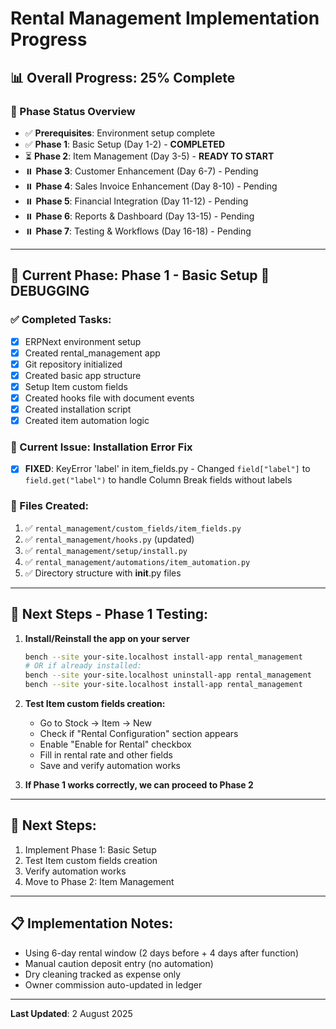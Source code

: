 # Rental Management Implementation Progress

## 📊 Overall Progress: 25% Complete

### 🎯 Phase Status Overview
- ✅ **Prerequisites**: Environment setup complete
- ✅ **Phase 1**: Basic Setup (Day 1-2) - **COMPLETED**
- ⏳ **Phase 2**: Item Management (Day 3-5) - **READY TO START**
- ⏸️ **Phase 3**: Customer Enhancement (Day 6-7) - Pending
- ⏸️ **Phase 4**: Sales Invoice Enhancement (Day 8-10) - Pending
- ⏸️ **Phase 5**: Financial Integration (Day 11-12) - Pending
- ⏸️ **Phase 6**: Reports & Dashboard (Day 13-15) - Pending
- ⏸️ **Phase 7**: Testing & Workflows (Day 16-18) - Pending

---

## 📝 Current Phase: Phase 1 - Basic Setup 🔧 DEBUGGING

### ✅ Completed Tasks:
- [x] ERPNext environment setup
- [x] Created rental_management app
- [x] Git repository initialized
- [x] Created basic app structure
- [x] Setup Item custom fields
- [x] Created hooks file with document events
- [x] Created installation script
- [x] Created item automation logic

### 🔧 Current Issue: Installation Error Fix
- [x] **FIXED**: KeyError 'label' in item_fields.py - Changed `field["label"]` to `field.get("label")` to handle Column Break fields without labels

### 📂 Files Created:
1. ✅ `rental_management/custom_fields/item_fields.py`
2. ✅ `rental_management/hooks.py` (updated)
3. ✅ `rental_management/setup/install.py`
4. ✅ `rental_management/automations/item_automation.py`
5. ✅ Directory structure with __init__.py files

---

## 🚀 Next Steps - Phase 1 Testing:
1. **Install/Reinstall the app on your server**
   ```bash
   bench --site your-site.localhost install-app rental_management
   # OR if already installed:
   bench --site your-site.localhost uninstall-app rental_management
   bench --site your-site.localhost install-app rental_management
   ```

2. **Test Item custom fields creation:**
   - Go to Stock → Item → New
   - Check if "Rental Configuration" section appears
   - Enable "Enable for Rental" checkbox
   - Fill in rental rate and other fields
   - Save and verify automation works

3. **If Phase 1 works correctly, we can proceed to Phase 2**

---

## 🚀 Next Steps:
1. Implement Phase 1: Basic Setup
2. Test Item custom fields creation
3. Verify automation works
4. Move to Phase 2: Item Management

---

## 📋 Implementation Notes:
- Using 6-day rental window (2 days before + 4 days after function)
- Manual caution deposit entry (no automation)
- Dry cleaning tracked as expense only
- Owner commission auto-updated in ledger

---

**Last Updated**: 2 August 2025
